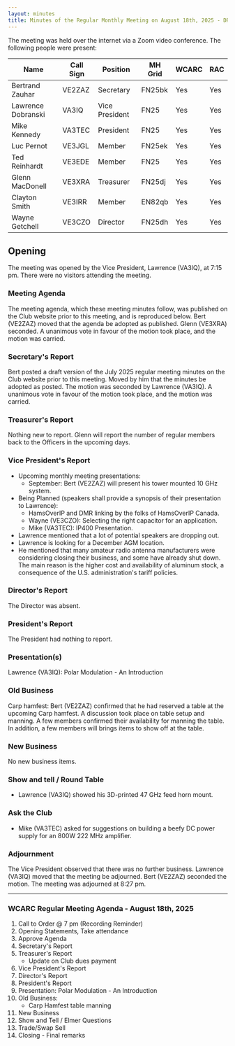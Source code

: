 ```yaml
---
layout: minutes
title: Minutes of the Regular Monthly Meeting on August 18th, 2025 - DRAFT
---
```

The meeting was held over the internet via a Zoom video conference.
The following people were present:

| Name                | Call Sign | Position       | MH Grid | WCARC | RAC |
| ------------------- | --------- | -------------- | ------- | ----- | --- |
| Bertrand Zauhar     | VE2ZAZ    | Secretary      | FN25bk  | Yes   | Yes |
| Lawrence Dobranski  | VA3IQ     | Vice President | FN25    | Yes   | Yes |
| Mike Kennedy        | VA3TEC    | President      | FN25    | Yes   | Yes |
| Luc Pernot          | VE3JGL    | Member         | FN25ek  | Yes   | Yes |
| Ted Reinhardt       | VE3EDE    | Member         | FN25    | Yes   | Yes |
| Glenn MacDonell     | VE3XRA    | Treasurer      | FN25dj  | Yes   | Yes |
| Clayton Smith       | VE3IRR    | Member         | EN82qb  | Yes   | Yes |
| Wayne Getchell      | VE3CZO    | Director       | FN25dh  | Yes   | Yes |

## Opening

The meeting was opened by the Vice President, Lawrence (VA3IQ), at 7:15 pm. There were no visitors attending the meeting.

### Meeting Agenda

The meeting agenda, which these meeting minutes follow, was published on the Club website prior to this meeting, and is reproduced below. Bert (VE2ZAZ) moved that the agenda be adopted as published. Glenn (VE3XRA) seconded. A unanimous vote in favour of the motion took place, and the motion was carried.

### Secretary's Report

Bert posted a draft version of the July 2025 regular meeting minutes on the Club website prior to this meeting. Moved by him that the minutes be adopted as posted. The motion was seconded by Lawrence (VA3IQ). A unanimous vote in favour of the motion took place, and the motion was carried.

### Treasurer's Report

Nothing new to report. Glenn will report the number of regular members back to the Officers in the upcoming days.

### Vice President's Report

- Upcoming monthly meeting presentations:
   - September: Bert (VE2ZAZ) will present his tower mounted 10 GHz system.
- Being Planned (speakers shall provide a synopsis of their presentation to Lawrence):
   - HamsOverIP and DMR linking by the folks of HamsOverIP Canada.
   - Wayne (VE3CZO): Selecting the right capacitor for an application.
   - Mike (VA3TEC): IP400 Presentation.
- Lawrence mentioned that a lot of potential speakers are dropping out.
- Lawrence is looking for a December AGM location.
- He mentioned that many amateur radio antenna manufacturers were considering closing their business, and some have already shut down. The main reason is the higher cost and availability of aluminum stock, a consequence of the U.S. administration's tariff policies.

### Director's Report

The Director was absent.

### President's Report

The President had nothing to report.

### Presentation(s)

Lawrence (VA3IQ): Polar Modulation - An Introduction

### Old Business

Carp hamfest: Bert (VE2ZAZ) confirmed that he had reserved a table at the upcoming Carp hamfest. A discussion took place on table setup and manning. A few members confirmed their availability for manning the table. In addition, a few members will brings items to show off at the table.

### New Business

No new business items.

### Show and tell / Round Table

- Lawrence (VA3IQ) showed his 3D-printed 47 GHz feed horn mount.

### Ask the Club

- Mike (VA3TEC) asked for suggestions on building a beefy DC power supply for an 800W 222 MHz amplifier.

### Adjournment

The Vice President observed that there was no further business. Lawrence (VA3IQ) moved that the meeting be adjourned. Bert (VE2ZAZ) seconded the motion. The meeting was adjourned at 8:27 pm.

---

### WCARC Regular Meeting Agenda - August 18th, 2025

1. Call to Order @ 7 pm (Recording Reminder)
1. Opening Statements, Take attendance
1. Approve Agenda
1. Secretary's Report
1. Treasurer's Report
   - Update on Club dues payment
1. Vice President's Report
1. Director's Report
1. President's Report
1. Presentation: Polar Modulation - An Introduction
1. Old Business:
   - Carp Hamfest table manning
1. New Business
1. Show and Tell / Elmer Questions
1. Trade/Swap Sell
1. Closing - Final remarks
